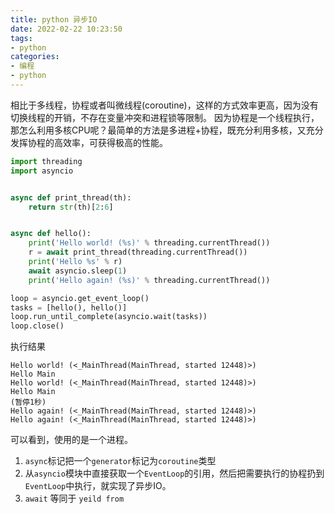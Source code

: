 ```yaml
---
title: python 异步IO
date: 2022-02-22 10:23:50
tags:
- python
categories:
- 编程
- python
---
```


相比于多线程，协程或者叫微线程(coroutine)，这样的方式效率更高，因为没有切换线程的开销，不存在变量冲突和进程锁等限制。
因为协程是一个线程执行，那怎么利用多核CPU呢？最简单的方法是多进程+协程，既充分利用多核，又充分发挥协程的高效率，可获得极高的性能。

```py
import threading
import asyncio


async def print_thread(th):
    return str(th)[2:6]


async def hello():
    print('Hello world! (%s)' % threading.currentThread())
    r = await print_thread(threading.currentThread())
    print('Hello %s' % r)
    await asyncio.sleep(1)
    print('Hello again! (%s)' % threading.currentThread())

loop = asyncio.get_event_loop()
tasks = [hello(), hello()]
loop.run_until_complete(asyncio.wait(tasks))
loop.close()
```

执行结果

```
Hello world! (<_MainThread(MainThread, started 12448)>)
Hello Main
Hello world! (<_MainThread(MainThread, started 12448)>)
Hello Main
(暂停1秒)
Hello again! (<_MainThread(MainThread, started 12448)>)
Hello again! (<_MainThread(MainThread, started 12448)>)
```

可以看到，使用的是一个进程。

1. `async`标记把一个`generator`标记为`coroutine`类型
2. 从`asyncio`模块中直接获取一个`EventLoop`的引用，然后把需要执行的协程扔到`EventLoop`中执行，就实现了异步IO。
3. `await` 等同于 `yeild from`
